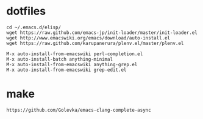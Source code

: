 # dotfiles

    cd ~/.emacs.d/elisp/
    wget https://raw.github.com/emacs-jp/init-loader/master/init-loader.el
    wget http://www.emacswiki.org/emacs/download/auto-install.el
    wget https://raw.github.com/karupanerura/plenv.el/master/plenv.el

    M-x auto-install-from-emacswiki perl-completion.el
    M-x auto-install-batch anything-minimal
    M-x auto-install-from-emacswiki anything-grep.el
    M-x auto-install-from-emacswiki grep-edit.el

# make

    https://github.com/Golevka/emacs-clang-complete-async

